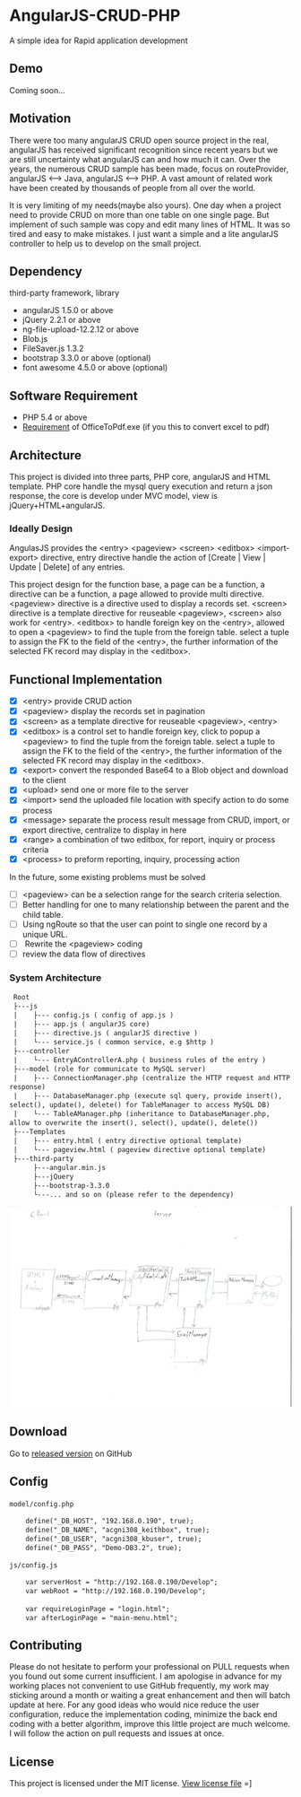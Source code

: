 # AngularJS-CRUD-PHP
A simple idea for Rapid application development

## Demo
Coming soon...

## Motivation
There were too many angularJS CRUD open source project in the real, angularJS has received significant recognition since recent years but we are still uncertainty what angularJS can and how much it can. Over the years, the numerous CRUD sample has been made, focus on routeProvider, angularJS <--> Java, angularJS <--> PHP. A vast amount of related work have been created by thousands of people from all over the world.

It is very limiting of my needs(maybe also yours). One day when a project need to provide CRUD on more than one table on one single page. But implement of such sample was copy and edit many lines of HTML. It was so tired and easy to make mistakes. I just want a simple and a lite angularJS controller to help us to develop on the small project.

## Dependency
third-party framework, library
- angularJS 1.5.0 or above
- jQuery 2.2.1 or above
- ng-file-upload-12.2.12 or above
- Blob.js
- FileSaver.js 1.3.2
- bootstrap 3.3.0 or above (optional)
- font awesome 4.5.0 or above (optional)

## Software Requirement

- PHP 5.4 or above
- [Requirement](https://officetopdf.codeplex.com/) of OfficeToPdf.exe (if you this to convert excel to pdf)

## Architecture

This project is divided into three parts, PHP core, angularJS and HTML template. PHP core handle the mysql query execution and return a json response, the core is develop under MVC model, view is jQuery+HTML+angularJS.

### Ideally Design

AngulasJS provides the \<entry\> \<pageview\> \<screen\> \<editbox\> \<import-export\> directive, entry directive handle the action of [Create | View | Update | Delete] of any entries.

This project design for the function base, a page can be a function, a directive can be a function, a page allowed to provide multi directive.
\<pageview\> directive is a directive used to display a records set.
\<screen\> directive is a template directive for reuseable \<pageview\>, \<screen\> also work for \<entry\>.
\<editbox\> to handle foreign key on the \<entry\>, allowed to open a \<pageview\> to find the tuple from the foreign table. select a tuple to assign the FK to the field of the \<entry\>, the further information of the selected FK record may display in the \<editbox\>.

## Functional Implementation
- [x] \<entry\> provide CRUD action
- [x] \<pageview\> display the records set in pagination
- [x] \<screen\> as a template directive for reuseable \<pageview\>, \<entry\>
- [x] \<editbox\> is a control set to handle foreign key, click to popup a \<pageview\> to find the tuple from the foreign table. select a tuple to assign the FK to the field of the \<entry\>, the further information of the selected FK record may display in the \<editbox\>.
- [x] \<export\> convert the responded Base64 to a Blob object and download to the client
- [x] \<upload\> send one or more file to the server
- [x] \<import\> send the uploaded file location with specify action to do some process
- [x] \<message\> separate the process result message from CRUD, import, or export directive, centralize to display in here
- [x] \<range\> a combination of two editbox, for report, inquiry or process criteria
- [x] \<process\> to preform reporting, inquiry, processing action

In the future, some existing problems must be solved
- [ ]  \<pageview\> can be a selection range for the search criteria selection.
- [ ]  Better handling for one to many relationship between the parent and the child table.
- [ ]  Using ngRoute so that the user can point to single one record by a unique URL.
- [ ]  Rewrite the \<pageview\> coding
- [ ]  review the data flow of directives

### System Architecture
```
 Root
 ├---js
 |    ├--- config.js ( config of app.js )
 |    ├--- app.js ( angularJS core)
 |    ├--- directive.js ( angularJS directive )
 |    └--- service.js ( common service, e.g $http )
 ├---controller
 |    └--- EntryAControllerA.php ( business rules of the entry )
 ├---model (role for communicate to MySQL server)
 |    ├--- ConnectionManager.php (centralize the HTTP request and HTTP response)
 |    ├--- DatabaseManager.php (execute sql query, provide insert(), select(), update(), delete() for TableManager to access MySQL DB)
 |    └--- TableAManager.php (inheritance to DatabaseManager.php, allow to overwrite the insert(), select(), update(), delete())
 ├---Templates
 |    ├--- entry.html ( entry directive optional template)
 |    └--- pageview.html ( pageview directive optional template)
 ├---third-party
      ├---angular.min.js
      ├---jQuery
      ├---bootstrap-3.3.0
      └---... and so on (please refer to the dependency)
```
![System Architecture Design](./System%20Architecture.png)

## Download
Go to [released version](https://github.com/keithbox/AngularJS-CRUD-PHP/releases) on GitHub

## Config
`model/config.php`
```
    define("_DB_HOST", "192.168.0.190", true);
    define("_DB_NAME", "acgni308_keithbox", true);
    define("_DB_USER", "acgni308_kbuser", true);
    define("_DB_PASS", "Demo-DB3.2", true);
```
`js/config.js`
```
    var serverHost = "http://192.168.0.190/Develop";
    var webRoot = "http://192.168.0.190/Develop";

    var requireLoginPage = "login.html";
    var afterLoginPage = "main-menu.html";
```

## Contributing
Please do not hesitate to perform your professional on PULL requests when you found out some current insufficient. I am  apologise in advance for my working places not convenient to use GitHub frequently, my work may sticking around a month or waiting a great enhancement and then will batch update at here. For any good ideas who would nice reduce the user configuration, reduce the implementation coding, minimize the back end coding with a better algorithm, improve this little project are much welcome. I will follow the action on pull requests and issues at once.

## License
This project is licensed under the MIT license. [View license file](https://github.com/keithbox/AngularJS-CRUD-PHP/blob/master/LICENSE)
=]
